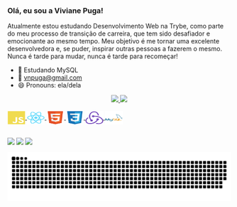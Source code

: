 ### Olá, eu sou a Viviane Puga!

Atualmente estou estudando Desenvolvimento Web na Trybe, como parte do meu processo de transição de carreira, que tem sido desafiador e emocionante ao mesmo tempo. Meu objetivo é me tornar uma excelente desenvolvedora e, se puder, inspirar outras pessoas a fazerem o mesmo. Nunca é tarde para mudar, nunca é tarde para recomeçar!

- 🌱 Estudando MySQL
- 📧 vnpuga@gmail.com
- 😄 Pronouns: ela/dela

<div align="center">
  <a href="https://github.com/vnpuga">
  <img height="180em" src="https://github-readme-stats.vercel.app/api?username=vnpuga&show_icons=true&theme=dracula&include_all_commits=true&count_private=true"/>
  <img height="180em" src="https://github-readme-stats.vercel.app/api/top-langs/?username=vnpuga&layout=compact&langs_count=7&theme=dracula"/>
</div>
  
<div style="display: inline_block"><br>
  <img align="center" alt="Js" height="30" width="40" src="https://raw.githubusercontent.com/devicons/devicon/master/icons/javascript/javascript-plain.svg">
  <img align="center" alt="React" height="30" width="40" src="https://raw.githubusercontent.com/devicons/devicon/master/icons/react/react-original.svg">
  <img align="center" alt="HTML" height="30" width="40" src="https://raw.githubusercontent.com/devicons/devicon/master/icons/html5/html5-original.svg">
  <img align="center" alt="CSS" height="30" width="40" src="https://raw.githubusercontent.com/devicons/devicon/master/icons/css3/css3-original.svg">
  <img align="center" alt="Redux" height="30" width="40" src="https://raw.githubusercontent.com/devicons/devicon/master/icons/redux/redux-original.svg">
  <img align="center" alt="MySQL" height="30" width="40" src="https://raw.githubusercontent.com/devicons/devicon/master/icons/mysql/mysql-original-wordmark.svg">
</div>
  
   ##
  
<div>
  <a href="https://www.linkedin.com/in/viviane-nogueira-puga/" target="_blank"><img src="https://img.shields.io/badge/-LinkedIn-%230077B5?style=for-the-badge&logo=linkedin&logoColor=white" target="_blank"></a>
  <a href="https://www.instagram.com/viviane_puga/" target="_blank"><img src="https://img.shields.io/badge/-Instagram-%23E4405F?style=for-the-badge&logo=instagram&logoColor=white" target="_blank"></a>
  <a href = "mailto:vnpuga@gmail.com"><img src="https://img.shields.io/badge/-Gmail-%23333?style=for-the-badge&logo=gmail&logoColor=white" target="_blank"></a>
  
  ![Snake animation](https://github.com/vnpuga/vnpuga/blob/output/github-contribution-grid-snake.svg)
</div>
